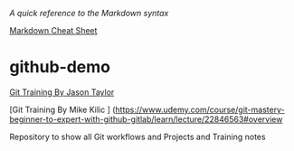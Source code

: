 
*A quick reference to the Markdown syntax*


[Markdown Cheat Sheet](https://www.markdownguide.org/cheat-sheet/)


# github-demo 

[Git Training By Jason Taylor ](https://www.udemy.com/course/git-complete/learn/lecture/2117364#overview)



[Git Training By Mike Kilic ] (https://www.udemy.com/course/git-mastery-beginner-to-expert-with-github-gitlab/learn/lecture/22846563#overview

Repository to show all Git workflows and Projects and Training notes


